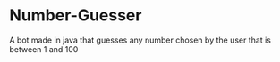 # Number-Guesser

A bot made in java that guesses any number 
chosen by the user that is between 1 and 100
